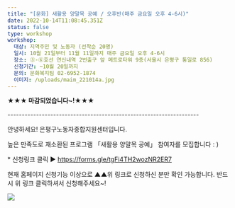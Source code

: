 ```yaml
---
title: "[문화] 새활용 양말목 공예 / 오후반(매주 금요일 오후 4-6시)"
date: 2022-10-14T11:08:45.351Z
status: false
type: workshop
workshop:
  대상: 지역주민 및 노동자 (선착순 20명)
  일시: 10월 21일부터 11월 11일까지 매주 금요일 오후 4-6시
  장소: ③·⑥호선 연신내역 2번출구 앞 메트로타워 9층(서울시 은평구 통일로 856)
  신청기간: ~10월 20일까지
  문의: 문화복지팀 02-6952-1874
  이미지: /uploads/maim_221014a.jpg
---
```

**★★★ 마감되었습니다~!★★★**

\-﻿------------------------------------------------------------------

안녕하세요! 은평구노동자종합지원센터입니다.

높은 만족도로 재소환된 프로그램 「새활용 양말목 공예」 참여자를 모집합니다 : )

\* 신청링크 클릭 ▶ <https://forms.gle/tgFi4TH2wozNR2ER7>

현재 홈페이지 신청기능 이상으로 ▲▲위 링크로 신청하신 분만 확인 가능합니다.
반드시 위 링크 클릭하셔서 신청해주세요~!

![](/uploads/maim_221014a.jpg)